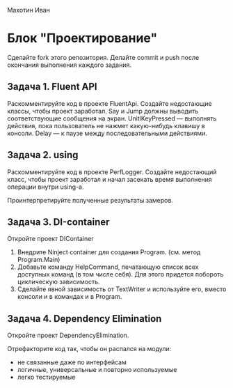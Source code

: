 Махотин Иван
# Блок "Проектирование"

Сделайте fork этого репозитория.
Делайте commit и push после окончания выполнения каждого задания.

## Задача 1. Fluent API

Раскомментируйте код в проекте FluentApi. Создайте недостающие классы, чтобы проект заработал.
Say и Jump должны выводить соответствующие сообщения на экран.
UnitlKeyPressed — выполнять действия, пока пользователь не нажмет какую-нибудь клавишу в консоли.
Delay — к паузе между последовательными действиями.

## Задача 2. using

Раскомментируйте код в проекте PerfLogger. 
Создайте недостающий класс, чтобы проект заработал и начал засекать время выполнения операции внутри using-а.

Проинтерпретируйте полученные результаты замеров.

## Задача 3. DI-сontainer

Откройте проект DIContainer

1. Внедрите Ninject container для создания Program. (см. метод Program.Main)
2. Добавьте команду HelpCommand, печатающую список всех доступных команд (в том числе себя). Для этого придется побороть циклическую зависимость.
3. Сделайте явной зависимость от TextWriter и используйте его, вместо консоли и в командах и в Program.

## Задача 4. Dependency Elimination

Откройте проект DependencyElimination.

Отрефакторите код так, чтобы он распался на модули:

* не связанные даже по интерфейсам
* логичные, универсальные и повторно используемые
* легко тестируемые
